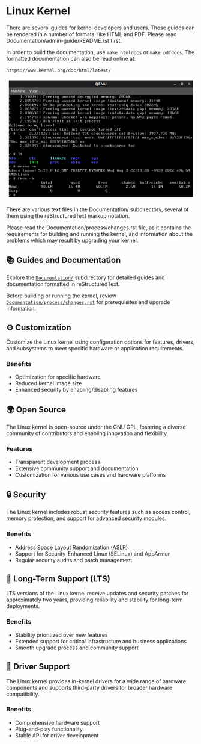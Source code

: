 # Linux Kernel
There are several guides for kernel developers and users. These guides can
be rendered in a number of formats, like HTML and PDF. Please read
Documentation/admin-guide/README.rst first.

In order to build the documentation, use ``make htmldocs`` or
``make pdfdocs``.  The formatted documentation can also be read online at:

    https://www.kernel.org/doc/html/latest/
![](Documentation/images/linux_img.png)


There are various text files in the Documentation/ subdirectory,
several of them using the reStructuredText markup notation.

Please read the Documentation/process/changes.rst file, as it contains the
requirements for building and running the kernel, and information about
the problems which may result by upgrading your kernel.
## 📚  Guides and Documentation
Explore the [`Documentation/`](https://docs.kernel.org/) subdirectory for detailed guides and documentation formatted in reStructuredText.

Before building or running the kernel, review [`Documentation/process/changes.rst`](Documentation/process/changes.rst) for prerequisites and upgrade information.

## ⚙️ Customization
Customize the Linux kernel using configuration options for features, drivers, and subsystems to meet specific hardware or application requirements.

### Benefits
- Optimization for specific hardware
- Reduced kernel image size
- Enhanced security by enabling/disabling features

## 🌍 Open Source
The Linux kernel is open-source under the GNU GPL, fostering a diverse community of contributors and enabling innovation and flexibility.

### Features
- Transparent development process
- Extensive community support and documentation
- Customization for various use cases and hardware platforms

## 🔒 Security
The Linux kernel includes robust security features such as access control, memory protection, and support for advanced security modules.

### Benefits
- Address Space Layout Randomization (ASLR)
- Support for Security-Enhanced Linux (SELinux) and AppArmor
- Regular security audits and patch management

## 📅 Long-Term Support (LTS)
LTS versions of the Linux kernel receive updates and security patches for approximately two years, providing reliability and stability for long-term deployments.

### Benefits
- Stability prioritized over new features
- Extended support for critical infrastructure and business applications
- Smooth upgrade process and community support

## 🚗 Driver Support
The Linux kernel provides in-kernel drivers for a wide range of hardware components and supports third-party drivers for broader hardware compatibility.

### Benefits
- Comprehensive hardware support
- Plug-and-play functionality
- Stable API for driver development
